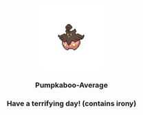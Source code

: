<p align="center">
    <img src="https://raw.githubusercontent.com/PokeAPI/sprites/master/sprites/pokemon/710.png" width="150" height="150">
</p>
<h3 align="center"> <b>Pumpkaboo-Average</b></h3>
<h3 align="center">Have a terrifying day! (contains irony)</h3>
